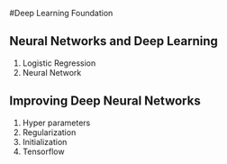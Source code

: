 #Deep Learning Foundation
## Neural Networks and Deep Learning
1. Logistic Regression
2. Neural Network
## Improving Deep Neural Networks
1. Hyper parameters
2. Regularization
3. Initialization
4. Tensorflow